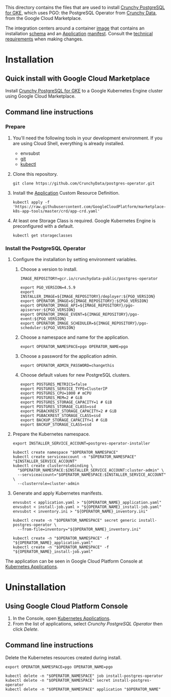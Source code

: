 This directory contains the files that are used to install [Crunchy PostgreSQL for GKE][gcp-details],
which uses PGO: the PostgreSQL Operator from [Crunchy Data][crunchy-data], from the Google Cloud Marketplace.

The integration centers around a container [image](./Dockerfile) that contains an installation
[schema](./schema.yaml) and an [Application][k8s-app] [manifest](./application.yaml).
Consult the [technical requirements][gcp-k8s-requirements] when making changes.

[crunchy-data]: https://www.crunchydata.com
[k8s-app]: https://github.com/kubernetes-sigs/application/
[gcp-k8s]: https://cloud.google.com/marketplace/docs/kubernetes-apps/
[gcp-k8s-requirements]: https://cloud.google.com/marketplace/docs/partners/kubernetes-solutions/create-app-package
[gcp-k8s-tool-images]: https://console.cloud.google.com/gcr/images/cloud-marketplace-tools
[gcp-k8s-tool-repository]: https://github.com/GoogleCloudPlatform/marketplace-k8s-app-tools
[gcp-details]: https://console.cloud.google.com/marketplace/details/crunchydata/crunchy-postgresql-operator


# Installation

## Quick install with Google Cloud Marketplace

Install [Crunchy PostgreSQL for GKE][gcp-details] to a Google Kubernetes Engine cluster using
Google Cloud Marketplace.

## Command line instructions

### Prepare

1. You'll need the following tools in your development environment. If you are using Cloud Shell,
   everything is already installed.

   - envsubst
   - [git](https://git-scm.com/book/en/v2/Getting-Started-Installing-Git)
   - [kubectl](https://kubernetes.io/docs/reference/kubectl/overview/)

2. Clone this repository.

   ```shell
   git clone https://github.com/CrunchyData/postgres-operator.git
   ```

3. Install the [Application][k8s-app] Custom Resource Definition.

   ```shell
   kubectl apply -f 'https://raw.githubusercontent.com/GoogleCloudPlatform/marketplace-k8s-app-tools/master/crd/app-crd.yaml'
   ```

4. At least one Storage Class is required. Google Kubernetes Engine is preconfigured with a default.

   ```shell
   kubectl get storageclasses
   ```

### Install the PostgreSQL Operator

1. Configure the installation by setting environment variables.

   1. Choose a version to install.

      ```shell
      IMAGE_REPOSITORY=gcr.io/crunchydata-public/postgres-operator

      export PGO_VERSION=4.5.9
      export INSTALLER_IMAGE=${IMAGE_REPOSITORY}/deployer:${PGO_VERSION}
      export OPERATOR_IMAGE=${IMAGE_REPOSITORY}:${PGO_VERSION}
      export OPERATOR_IMAGE_API=${IMAGE_REPOSITORY}/pgo-apiserver:${PGO_VERSION}
      export OPERATOR_IMAGE_EVENT=${IMAGE_REPOSITORY}/pgo-event:${PGO_VERSION}
      export OPERATOR_IMAGE_SCHEDULER=${IMAGE_REPOSITORY}/pgo-scheduler:${PGO_VERSION}
      ```

   2. Choose a namespace and name for the application.

      ```shell
      export OPERATOR_NAMESPACE=pgo OPERATOR_NAME=pgo
      ```

   2. Choose a password for the application admin.

      ```shell
      export OPERATOR_ADMIN_PASSWORD=changethis
      ```

   4. Choose default values for new PostgreSQL clusters.

      ```shell
      export POSTGRES_METRICS=false
      export POSTGRES_SERVICE_TYPE=ClusterIP
      export POSTGRES_CPU=1000 # mCPU
      export POSTGRES_MEM=2 # GiB
      export POSTGRES_STORAGE_CAPACITY=1 # GiB
      export POSTGRES_STORAGE_CLASS=ssd
      export PGBACKREST_STORAGE_CAPACITY=2 # GiB
      export PGBACKREST_STORAGE_CLASS=ssd
      export BACKUP_STORAGE_CAPACITY=1 # GiB
      export BACKUP_STORAGE_CLASS=ssd
      ```

2. Prepare the Kubernetes namespace.

   ```shell
   export INSTALLER_SERVICE_ACCOUNT=postgres-operator-installer

   kubectl create namespace "$OPERATOR_NAMESPACE"
   kubectl create serviceaccount -n "$OPERATOR_NAMESPACE" "$INSTALLER_SERVICE_ACCOUNT"
   kubectl create clusterrolebinding \
     "$OPERATOR_NAMESPACE:$INSTALLER_SERVICE_ACCOUNT:cluster-admin" \
     --serviceaccount="$OPERATOR_NAMESPACE:$INSTALLER_SERVICE_ACCOUNT" \
     --clusterrole=cluster-admin
   ```

3. Generate and apply Kubernetes manifests.

   ```shell
   envsubst < application.yaml > "${OPERATOR_NAME}_application.yaml"
   envsubst < install-job.yaml > "${OPERATOR_NAME}_install-job.yaml"
   envsubst < inventory.ini > "${OPERATOR_NAME}_inventory.ini"

   kubectl create -n "$OPERATOR_NAMESPACE" secret generic install-postgres-operator \
     --from-file=inventory="${OPERATOR_NAME}_inventory.ini"

   kubectl create -n "$OPERATOR_NAMESPACE" -f "${OPERATOR_NAME}_application.yaml"
   kubectl create -n "$OPERATOR_NAMESPACE" -f "${OPERATOR_NAME}_install-job.yaml"
   ```

The application can be seen in Google Cloud Platform Console at [Kubernetes Applications][].

[Kubernetes Applications]: https://console.cloud.google.com/kubernetes/application


# Uninstallation

## Using Google Cloud Platform Console

1. In the Console, open [Kubernetes Applications][].
2. From the list of applications, select _Crunchy PostgreSQL Operator_ then click _Delete_.

## Command line instructions

Delete the Kubernetes resources created during install.

```shell
export OPERATOR_NAMESPACE=pgo OPERATOR_NAME=pgo

kubectl delete -n "$OPERATOR_NAMESPACE" job install-postgres-operator
kubectl delete -n "$OPERATOR_NAMESPACE" secret install-postgres-operator
kubectl delete -n "$OPERATOR_NAMESPACE" application "$OPERATOR_NAME"
```
